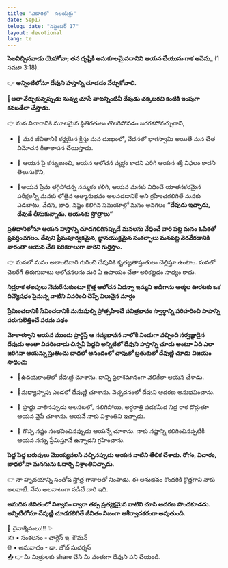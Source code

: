 ```yaml
---
title: "ఎడారిలో  సెలయేర్లు"
date: Sep17
telugu_date: "సెప్టెంబర్ 17"
layout: devotional
lang: te
---
```


**సెలవిచ్చినవాడు యెహోవా; తన దృష్టికి అనుకూలమైనదానిని ఆయన చేయును గాక అనెను**_ (1 సమూ 3:18). 

👉 **అన్నింటిలోనూ దేవుని హస్తాన్ని చూడడం నేర్చుకోవాలి.** 

**📖అలా నేర్చుకున్నప్పుడు నువ్వు చూసే వాటన్నింటినీ దేవుడు చక్కబరచి కంటికి ఇంపుగా కనబడేలా చేస్తాడు.**

👉 మన విచారానికి మూలమైన స్థితిగతులు తొలగిపోవడం జరగకపోవచ్చుగాని, 
- 🔹 మన జీవితానికి కర్తయైన క్రీస్తు మన దుఃఖంలో, వేదనలో భాగస్వామి అయితే మన చేత విమోచన గీతాలాపన చేయిస్తాడు.

- 🔹 ఆయన పై కన్నులుంచి, ఆయన ఆలోచన వ్యర్థం కాదని ఎరిగి ఆయన శక్తి విఫలం కాదని తెలుసుకొని,

- 🔹ఆయన ప్రేమ తగ్గిపోదన్న నమ్మకం కలిగి, ఆయన మనకు విధించే యాతనకరమైన పరీక్షలన్నీ మనకు లోతైన ఆత్మానుభవం అలవడడానికే అని గ్రహించగలిగితే మనకు ఎడబాటు, వేదన, బాధ, నష్టం కలిగిన సమయాల్లో మనం అనగలం
**“దేవుడు ఇచ్చాడు, దేవుడే తీసుకున్నాడు. ఆయనకు స్తోత్రాలు”**

**ప్రతిదానిలోనూ ఆయన హస్తాన్ని చూడగలిగినప్పుడే మనలను వేధించే వారి పట్ల మనం ఓపికతో ప్రవర్తించగలం. దేవుని ప్రేమపూర్వకమైన, జ్ఞానయుక్తమైన సంకల్పాలు మనపట్ల నెరవేరడానికి వారంతా ఆయన చేతి పరికరాలుగా వారిని గుర్తిస్తాం.**

👉 మనలో మనం అలాంటివారి గురించి దేవునికి కృతజ్ఞతాస్తుతులు చెల్లిస్తూ ఉంటాం. మనలో చెలరేగే తిరుగుబాటు ఆలోచనలను మరి ఏ ఉపాయం చేతా అరికట్టడం సాధ్యం కాదు.

**నిద్రరాక తలపులు నెమరేసుకుంటూ క్రొత్త ఆలోచన ఏదన్నా ఇమ్మని అడిగాను ఆత్మల ఊరటకు ఒక దివ్యౌషధం పైనున్న వాటిని వివరించి చెప్పే విలువైన మార్గం**

**ప్రేమించడానికీ సేవించడానికీ మనుషుల్ని ప్రోత్సహించే పవిత్రభావం స్వార్థాన్ని పరిహరించి పాపాన్ని పరుగులెత్తించే పరమ పథం**

**మోకాళ్ళూని ఆయన ముందు ప్రార్థిస్తే ఆ నవ్యభావన నాలోకి నిండుగా వచ్చింది సర్వజ్ఞుడైన దేవుడు అంతా వివరించాడు చిన్నవీ పెద్దవి అన్నిటిలో దేవుని హస్తాన్ని చూడు అంటూ ఏది ఎలా జరిగినా ఆయన్ను స్తుతించు బాధలో ఆనందంలో చావులో బ్రతుకులో దేవుణ్ణి చూడు విజయం సాధించు**

- 🔸ఉదయకాంతిలో దేవుణ్ణి చూశాను. దాన్ని ప్రకాశమానంగా వెలిగేలా ఆయన చేశాడు.

- 🔸మధ్యాహ్నపు ఎండలో దేవుణ్ణి చూశాను. వెచ్చదనంలో దేవుని ఆదరణ అనుభవించాను.

- 🔸 ప్రొద్దు వాలినప్పుడు అలసటలో, నలిగిపోయి, అర్ధరాత్రి పడకమీద నిద్ర రాక దొర్లుతూ ఆయన వైపే చూశాను. ఆయనే నాకు విశ్రాంతిని ఇచ్చాడు.

- 🔸 గొప్ప నష్టం సంభవించినప్పుడు ఆయన్నే చూశాను. నాకు నష్టాన్ని కలిగించినప్పటికీ ఆయన నన్ను ప్రేమిస్తూనే ఉన్నాడని గ్రహించాను.

**పెద్ద పెద్ద బరువులు మొయ్యవలసి వచ్చినప్పుడు ఆయన వాటిని తేలిక చేశాడు. రోగం, విచారం, బాధలో నా మనసును ఓదార్చి విశ్రాంతినిచ్చాడు.**

👉 నా హృదయాన్ని సంతోష స్తోత్ర గానాలతో నింపాడు. ఈ అనుభవం కొందరికి క్రొత్తగాని నాకు అలవాటే. నేను అలవాటుగా నడిచే దారి ఇది. 

**అనుదిన జీవితంలో విశ్వాసం ద్వారా తప్ప ప్రత్యక్షమైన వాటిని చూసి ఆదరణ పొందకూడదు. అన్నిటిలోనూ దేవుణ్ణి చూడగలిగితే జీవితం నిజంగా ఆశీర్వాదకరంగా అవుతుంది.**

<div class="blessing">🙏 <span class="bless-text">దైవాశ్శీసులు!!!</span> ✨</div>

<div class="credit">✍️ <span class="credit-text">▪ సంకలనం - చార్లెస్ ఇ. కౌమన్</span></div>
<div class="credit">🌐 <span class="credit-text">▪ అనువాదం - డా. జోబ్ సుదర్శన్</span></div>

<div class="share">📤 👉 <span class="share-text">మీ మిత్రులకు share చేసి మీ వంతుగా దేవుని పని చేయండి.</span></div>
